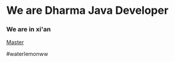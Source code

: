 # We are Dharma Java Developer
### We are in xi'an

[Master](http://www.kingscow.com)


 #waterlemonww
